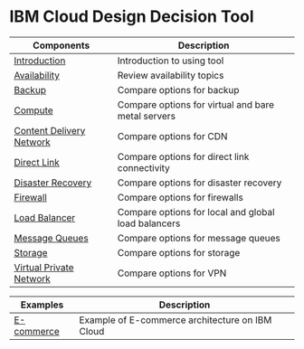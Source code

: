 # IBM Cloud Design Decision Tool

| Components | Description |
| --- | --- |
| [Introduction](intro.md) | Introduction to using tool |
| [Availability](availability.md) | Review availability topics |
| [Backup](backup.md) | Compare options for backup |
| [Compute](compute.md) | Compare options for virtual and bare metal servers |
| [Content Delivery Network](cdn.md) | Compare options for CDN |
| [Direct Link](direct_link.md) | Compare options for direct link connectivity |
| [Disaster Recovery](disaster_recovery.md) | Compare options for disaster recovery |
| [Firewall](firewall.md) | Compare options for firewalls |
| [Load Balancer](load_balancer.md) | Compare options for local and global load balancers |
| [Message Queues](message_queues.md) | Compare options for message queues |
| [Storage](storage.md) | Compare options for storage |
| [Virtual Private Network](vpn.md) | Compare options for VPN |

| Examples | Description |
| --- | --- |
| [E-commerce](ecommerce.md) | Example of E-commerce architecture on IBM Cloud |

